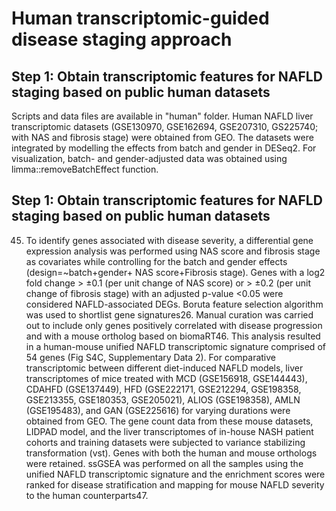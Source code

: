 # Human transcriptomic-guided disease staging approach

## Step 1: Obtain transcriptomic features for NAFLD staging based on public human datasets

Scripts and data files are available in "human" folder. Human NAFLD liver transcriptomic datasets (GSE130970, GSE162694, GSE207310, GS225740; with NAS and fibrosis stage) were obtained from GEO.
The datasets were integrated by modelling the effects from batch and gender in DESeq2. For visualization, batch- and gender-adjusted data was obtained using limma::removeBatchEffect function.

## Step 1: Obtain transcriptomic features for NAFLD staging based on public human datasets

45. To identify genes associated with disease severity, a differential gene expression analysis was performed using NAS score and fibrosis stage as covariates while controlling for the batch and gender effects (design=~batch+gender+ NAS score+Fibrosis stage). Genes with a log2 fold change > ±0.1 (per unit change of NAS score) or > ±0.2 (per unit change of fibrosis stage) with an adjusted p-value <0.05 were considered NAFLD-associated DEGs. Boruta feature selection algorithm was used to shortlist gene signatures26. Manual curation was carried out to include only genes positively correlated with disease progression and with a mouse ortholog based on biomaRT46. This analysis resulted in a human-mouse unified NAFLD transcriptomic signature comprised of 54 genes (Fig S4C, Supplementary Data 2). 
For comparative transcriptomic between different diet-induced NAFLD models, liver transcriptomes of mice treated with MCD (GSE156918, GSE144443), CDAHFD (GSE137449), HFD (GSE222171, GSE212294, GSE198358, GSE213355, GSE180353, GSE205021), ALIOS (GSE198358), AMLN (GSE195483), and GAN (GSE225616) for varying durations were obtained from GEO. The gene count data from these mouse datasets, LIDPAD model, and the liver transcriptomes of in-house NASH patient cohorts and training datasets were subjected to variance stabilizing transformation (vst). Genes with both the human and mouse orthologs were retained. ssGSEA was performed on all the samples using the unified NAFLD transcriptomic signature and the enrichment scores were ranked for disease stratification and mapping for mouse NAFLD severity to the human counterparts47.
